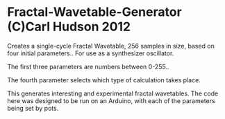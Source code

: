 Fractal-Wavetable-Generator (C)Carl Hudson 2012
===========================

Creates a single-cycle Fractal Wavetable, 256 samples in size, based on four initial parameters.. 
For use as a synthesizer oscillator.


The first three parameters are numbers between 0-255..

The fourth parameter selects which type of calculation takes place.


This generates interesting and experimental fractal wavetables. 
The code here was designed to be run on an Arduino, with
each of the parameters being set by pots.
